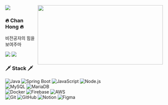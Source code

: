 <img src="https://capsule-render.vercel.app/api?&type=transparent&color=auto&height=200&section=header&text=Go%20To%20Work&fontSize=70&desc=2024.05%20~%20current" />

 <img height=190 width=400 align="right" src="https://github-readme-stats.vercel.app/api?username=Takch02&show_icons=true&bg_color=30,e96443,904e95&title_color=fff&text_color=fff&icon_color=fff" />

### 🔥 Chan Hong 🔥

비전공자의 힘을 보여주마

 <a href="https://github.com/Takch02"><img src="https://img.shields.io/badge/github-%23181717.svg?&style=flat-square&logo=github&logoColor=white" /></a>
<a href="https://velog.io/@takch02/posts" target="_blank"><img src="https://img.shields.io/badge/velog-20C997?style=flat-square&logo=velog&logoColor=white"/></a><br>

### 🗡️ Stack 🗡️

<div>
  <img src="https://img.shields.io/badge/Java-ED8B00?logo=java&logoColor=white&style=flat-square" alt="Java" />
  <img src="https://img.shields.io/badge/Spring%20Boot-6DB33F?logo=springboot&logoColor=white&style=flat-square" alt="Spring Boot" />
  <img src="https://img.shields.io/badge/JavaScript-F7DF1E?logo=javascript&logoColor=black&style=flat-square" alt="JavaScript" />
  <img src="https://img.shields.io/badge/Node.js-339933?logo=node.js&logoColor=white&style=flat-square" alt="Node.js" /><br>
    
  <img src="https://img.shields.io/badge/MySQL-4479A1?logo=mysql&logoColor=white&style=flat-square" alt="MySQL" />
  <img src="https://img.shields.io/badge/MariaDB-003545?logo=mariadb&logoColor=white&style=flat-square" alt="MariaDB" /><br>

  <img src="https://img.shields.io/badge/Docker-2496ED?logo=docker&logoColor=white&style=flat-square" alt="Docker" />
  <img src="https://img.shields.io/badge/Firebase-FFCA28?logo=firebase&logoColor=black&style=flat-square" alt="Firebase" />
  <img src="https://img.shields.io/badge/AWS-232F3E?logo=amazonaws&logoColor=white&style=flat-square" alt="AWS" /><br>

  <img src="https://img.shields.io/badge/Git-F05032?logo=git&logoColor=white&style=flat-square" alt="Git" />
  <img src="https://img.shields.io/badge/GitHub-181717?logo=github&logoColor=white&style=flat-square" alt="GitHub" />
  <img src="https://img.shields.io/badge/Notion-000000?logo=notion&logoColor=white&style=flat-square" alt="Notion" />
  <img src="https://img.shields.io/badge/Figma-F24E1E?logo=figma&logoColor=white&style=flat-square" alt="Figma" /><br>
</div>


